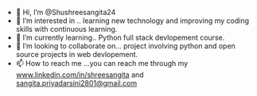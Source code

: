 - 👋 Hi, I’m @Shushreesangita24
- 👀 I’m interested in ..  learning new technology and improving my coding skills with continuous learning.
- 🌱 I’m currently learning.. Python full stack devlopement course.
- 💞️ I’m looking to collaborate on... project involving python and open source projects in web devlopement.
- 📫 How to reach me ...you can reach me through my www.linkedin.com/in/shreesangita and sangita.priyadarsini2801@gmail.com
  

<!---
Shushreesangita24/Shushreesangita24 is a ✨ special ✨ repository because its `README.md` (this file) appears on your GitHub profile.
You can click the Preview link to take a look at your changes.
--->
